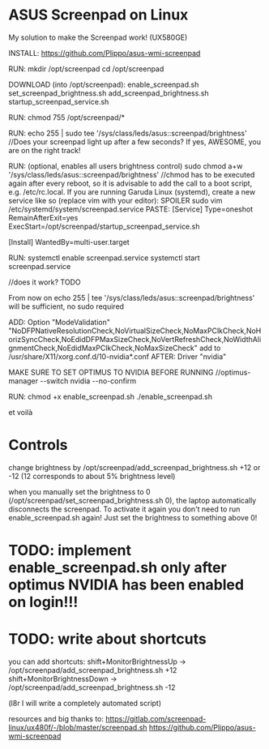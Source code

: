 # ASUS Screenpad on Linux
My solution to make the Screenpad work! (UX580GE)

INSTALL:
https://github.com/Plippo/asus-wmi-screenpad

RUN:
mkdir /opt/screenpad
cd /opt/screenpad

DOWNLOAD (into /opt/screenpad):
enable_screenpad.sh
set_screenpad_brightness.sh
add_screenpad_brightness.sh
startup_screenpad_service.sh

RUN:
chmod 755 /opt/screenpad/*

RUN:
echo 255 | sudo tee '/sys/class/leds/asus::screenpad/brightness'
//Does your screenpad light up after a few seconds? If yes, AWESOME, you are on the right track!

RUN: (optional, enables all users brightness control)
sudo chmod a+w '/sys/class/leds/asus::screenpad/brightness'
//chmod has to be executed again after every reboot, so it is advisable to add the call to a boot script, e.g. /etc/rc.local.
If you are running Garuda Linux (systemd), create a new service like so (replace vim with your editor):
SPOILER
sudo vim /etc/systemd/system/screenpad.service
PASTE:
[Service]
Type=oneshot
RemainAfterExit=yes
ExecStart=/opt/screenpad/startup_screenpad_service.sh

[Install]
WantedBy=multi-user.target

RUN:
systemctl enable screenpad.service
systemctl start screenpad.service

//does it work? TODO

From now on echo 255 | tee '/sys/class/leds/asus::screenpad/brightness' will be sufficient, no sudo required

ADD:
Option "ModeValidation" "NoDFPNativeResolutionCheck,NoVirtualSizeCheck,NoMaxPClkCheck,NoHorizSyncCheck,NoEdidDFPMaxSizeCheck,NoVertRefreshCheck,NoWidthAlignmentCheck,NoEdidMaxPClkCheck,NoMaxSizeCheck"
add to /usr/share/X11/xorg.conf.d/10-nvidia*.conf AFTER: Driver "nvidia"


MAKE SURE TO SET OPTIMUS TO NVIDIA BEFORE RUNNING
//optimus-manager --switch nvidia --no-confirm

RUN:
chmod +x enable_screenpad.sh
./enable_screenpad.sh

et voilà

# Controls

change brightness by /opt/screenpad/add_screenpad_brightness.sh +12 or -12 (12 corresponds to about 5% brightness level)

when you manually set the brightness to 0 (/opt/screenpad/set_screenpad_brightness.sh 0), the laptop automatically disconnects the screenpad.
To activate it again you don't need to run enable_screenpad.sh again! Just set the brightness to something above 0!

# TODO: implement enable_screenpad.sh only after optimus NVIDIA has been enabled on login!!!


# TODO: write about shortcuts
you can add shortcuts:
shift+MonitorBrightnessUp  ->  /opt/screenpad/add_screenpad_brightness.sh +12
shift+MonitorBrightnessDown -> /opt/screenpad/add_screenpad_brightness.sh -12

(l8r I will write a completely automated script)




resources and big thanks to:
https://gitlab.com/screenpad-linux/ux480f/-/blob/master/screenpad.sh
https://github.com/Plippo/asus-wmi-screenpad
